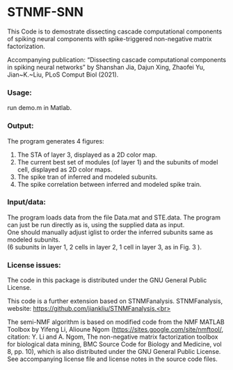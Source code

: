 # STNMF-SNN

This Code is to demostrate dissecting cascade computational components of spiking neural components with spike-triggered non-negative matrix factorization.

Accompanying publication:
“Dissecting cascade computational components in spiking neural networks”
by Shanshan Jia, Dajun Xing, Zhaofei Yu, Jian~K.~Liu, PLoS Comput Biol (2021).


### Usage:
run demo.m in Matlab.

### Output:
The program generates 4 figures:<br>
1. The STA of layer 3, displayed as a 2D color map.<br>
2. The current best set of modules (of layer 1) and the subunits of model cell, displayed as 2D color maps.<br>
3. The spike tran of inferred and modeled subunits.<br>
4. The spike correlation between inferred and modeled spike train.

### Input/data:
The program loads data from the file Data.mat and STE.data. The program can just be run directly as is, using the supplied data as input. <br>
One should manually adjust iglist to order the inferred subunits same as modeled subunits. <br>
(6 subunits in layer 1, 2 cells in layer 2, 1 cell in layer 3, as in Fig. 3 ).


### License issues:
The code in this package is distributed under the GNU General Public License.<br>

This code is a further extension based on STNMFanalysis.  STNMFanalysis, website: https://github.com/jiankliu/STNMFanalysis.<br>

The semi-NMF algorithm is based on modified code from the NMF MATLAB Toolbox by Yifeng Li, Alioune Ngom (https://sites.google.com/site/nmftool/, citation: Y. Li and A. Ngom, The non-negative matrix factorization toolbox for biological data mining, BMC Source Code for Biology and Medicine, vol 8, pp. 10), which is also distributed under the GNU General Public License. See accompanying license file and license notes in the source code files.<br>
